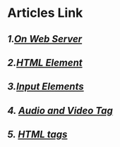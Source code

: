 # Articles Link

##  _1.[On Web Server](https://krrishmittal.hashnode.dev/about-web-server)_

##  _2.[HTML Element](https://krrishmittal.hashnode.dev/html-element)_

##  _3.[Input Elements](https://krrishmittal.hashnode.dev/input-elements-in-html)_

## _4. [Audio and Video Tag](https://krrishmittal.hashnode.dev/audio-and-video-tag-in-html)_

## _5. [HTML tags](https://krrishmittal.hashnode.dev/html-tags)_